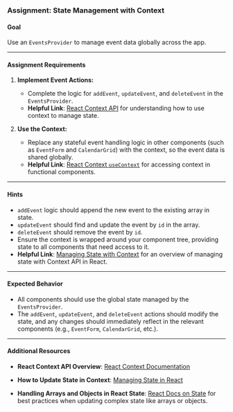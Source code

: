 ### **Assignment: State Management with Context**  

#### **Goal**  
Use an `EventsProvider` to manage event data globally across the app.

---

#### **Assignment Requirements**  
1. **Implement Event Actions:**  
   - Complete the logic for `addEvent`, `updateEvent`, and `deleteEvent` in the `EventsProvider`.  
   - **Helpful Link**: [React Context API](https://reactjs.org/docs/context.html) for understanding how to use context to manage state.

2. **Use the Context:**  
   - Replace any stateful event handling logic in other components (such as `EventForm` and `CalendarGrid`) with the context, so the event data is shared globally.  
   - **Helpful Link**: [React Context `useContext`](https://reactjs.org/docs/hooks-reference.html#usecontext) for accessing context in functional components.

---

#### **Hints**  
- `addEvent` logic should append the new event to the existing array in state.  
- `updateEvent` should find and update the event by `id` in the array.  
- `deleteEvent` should remove the event by `id`.  
- Ensure the context is wrapped around your component tree, providing state to all components that need access to it.
- **Helpful Link**: [Managing State with Context](https://reactjs.org/docs/context.html#context-provider) for an overview of managing state with Context API in React.

---

#### **Expected Behavior**  
- All components should use the global state managed by the `EventsProvider`.  
- The `addEvent`, `updateEvent`, and `deleteEvent` actions should modify the state, and any changes should immediately reflect in the relevant components (e.g., `EventForm`, `CalendarGrid`, etc.).

---

#### **Additional Resources**  
- **React Context API Overview**: [React Context Documentation](https://reactjs.org/docs/context.html)  
- **How to Update State in Context**: [Managing State in React](https://reactjs.org/docs/state-and-lifecycle.html)

- **Handling Arrays and Objects in React State**: [React Docs on State](https://reactjs.org/docs/state-and-lifecycle.html) for best practices when updating complex state like arrays or objects.
